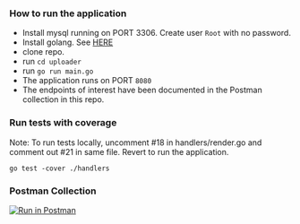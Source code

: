 ### How to run the application  
- Install mysql running on PORT 3306. Create user `Root` with no password.  
- Install golang. See [HERE](https://golang.org/doc/install)
- clone repo.
- run `cd uploader`  
- run `go run main.go`  
- The application runs on PORT `8080`
- The endpoints of interest have been documented in the Postman collection in this repo.

### Run tests with coverage
Note: To run tests locally, uncomment #18 in handlers/render.go and comment out #21 in same file. Revert to run the application.
```
go test -cover ./handlers
```

### Postman Collection  
[![Run in Postman](https://run.pstmn.io/button.svg)](https://app.getpostman.com/run-collection/59b99ec28fe39ad15abe) 